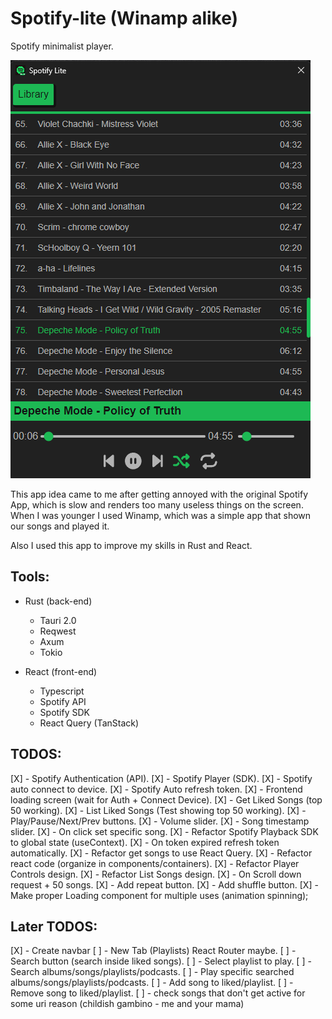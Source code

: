 # Spotify-lite (Winamp alike)

Spotify minimalist player.

![Spotify-lite](./app-state.png)

This app idea came to me after getting annoyed with the original Spotify App, which is slow and renders too many useless things on the screen. When I was younger I used Winamp, which was a simple app that shown our songs and played it. 

Also I used this app to improve my skills in Rust and React. 



## Tools:
- Rust (back-end) 
    - Tauri 2.0
    - Reqwest
    - Axum
    - Tokio
 
- React (front-end)
    - Typescript
    - Spotify API
    - Spotify SDK
    - React Query (TanStack)

## TODOS:
[X] - Spotify Authentication (API).
[X] - Spotify Player (SDK).
[X] - Spotify auto connect to device.
[X] - Spotify Auto refresh token.
[X] - Frontend loading screen (wait for Auth + Connect Device).
[X] - Get Liked Songs (top 50 working).
[X] - List Liked Songs (Test showing top 50 working).
[X] - Play/Pause/Next/Prev buttons.
[X] - Volume slider.
[X] - Song timestamp slider.
[X] - On click set specific song.
[X] - Refactor Spotify Playback SDK to global state (useContext).
[X] - On token expired refresh token automatically.
[X] - Refactor get songs to use React Query.
[X] - Refactor react code (organize in components/containers).
[X] - Refactor Player Controls design.
[X] - Refactor List Songs design.
[X] - On Scroll down request + 50 songs.
[X] - Add repeat button.
[X] - Add shuffle button.
[X] - Make proper Loading component for multiple uses (animation spinning);

## Later TODOS:
[X] - Create navbar
[ ] - New Tab (Playlists) React Router maybe. 
[ ] - Search button (search inside liked songs).
[ ] - Select playlist to play.
[ ] - Search albums/songs/playlists/podcasts.
[ ] - Play specific searched albums/songs/playlists/podcasts.
[ ] - Add song to liked/playlist.
[ ] - Remove song to liked/playlist.
[ ] - check songs that don't get active for some uri reason (childish gambino - me and your mama)
